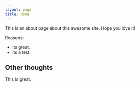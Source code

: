 ```yaml
---
layout: page
title: Home
---
```


This is an about page about this awesome site.
Hope you love it!

Reasons:
- its great.
- its a test.

## Other thoughts

This is great.

